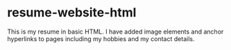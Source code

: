 # resume-website-html
This is my resume in basic HTML. I have added image elements and anchor hyperlinks to pages including my hobbies and my contact details.
